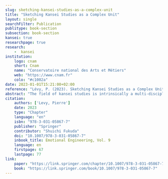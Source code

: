 ```yaml
---
slug: sketching-kansei-studies-as-a-complex-unit
title: "Sketching Kansei Studies as a Complex Unit"
layout: single
searchFilter: Publication
publitype: book-section
subsection: book-section
kansei: true
researchpage: true
research: 
    -  kansei
institution:
    logo: cnam
    short: Cnam
    name: "Conservatoire national des Arts et Métiers"
    web: "https://www.cnam.fr"
    colo: "#c1002a"
date: 2023-01-01T15:21:00+02:00
reference: "Lévy, P. (2023). Sketching Kansei Studies as a Complex Unit. In: Fukuda, S. (eds) Emotional Engineering, Vol. 9. Springer, Cham. https://doi-org.proxybib-pp.cnam.fr/10.1007/978-3-031-05867-7_7"
abstract: "The field of kansei studies is intrinsically a multi-disciplinary field of study, centred on the notion of kansei. This quality of the field generates both a richness for the kansei disciplines, and a challenge to define its core term, kansei. Taking into consideration this richness and this challenge, I propose an original way to look at kansei studies, and to adopt a complex thinking approach to describe the dynamics of the field. Considering kansei studies as a complex unity helps to understand the impossibility of obtaining a common definition of kansei, and yet to stimulate necessary inter-disciplinary collaborations through dialogic. Kansei design is then taken as a starting point to exemplify such necessity and value of considering kansei studies as a complex unity. Proposing a kansei design framework inspired from Japanese philosophy and culture and centred on thusness and irregularity, the notion of appropriation appears to be a challenge both for kansei design and for the field of kansei studies at large. Studying appropriation through kansei studies in a dialogical way, will not only inform design on this challenging notion, but also help us to understand the benefit of considering kansei studies as a complex unity through practice."
citation:
    authors: ['Levy, Pierre']
    date: 2023
    type: "Chapter"
    language: "en"
    isbn: "978-3-031-05867-7"
    publisher: "Springer"
    contributor: "Shuichi Fukuda" 
    doi: "10.1007/978-3-031-05867-7"
    inbook_title: Emotional Engineering, Vol. 9
    language: en
    firstpage: 67
    lastpage: 77
link:
    paper: "https://link.springer.com/chapter/10.1007/978-3-031-05867-7_7"
    book: "https://link.springer.com/book/10.1007/978-3-031-05867-7"
---
```

